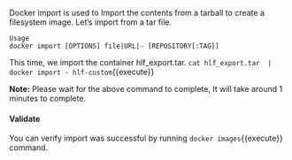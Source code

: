 
Docker import is used to Import the contents from a tarball to create a filesystem image. Let’s import from a tar file.

```
Usage
docker import [OPTIONS] file|URL|- [REPOSITORY[:TAG]]
```

This time, we import the container hlf_export.tar.
`cat hlf_export.tar  | docker import - hlf-custom`{{execute}}

**Note:** Please wait for the above command to complete, It will take around 1 minutes to complete.

#### Validate
You can verify import was successful by running `docker images`{{execute}} command.